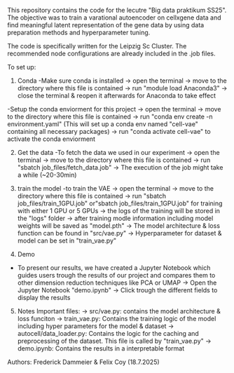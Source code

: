 This repository contains the code for the lecutre "Big data praktikum SS25". 
The objective was to train a varational autoencoder on cellxgene data and find meaningful latent representation of the gene data
by using data preparation methods and hyperparameter tuning.

The code is specifically written for the Leipzig Sc Cluster. The recommended node configurations are already included in the .job files.

To set up:

1) Conda
-Make sure conda is installed
    -> open the terminal
    -> move to the directory where this file is contained
    -> run "module load Anaconda3"
    -> close the terminal & reopen it afterwards for Anaconda to take effect 

-Setup the conda enviorment for this project
    -> open the terminal 
    -> move to the directory where this file is contained
    -> run "conda env create -n environment.yaml" (This will set up a conda env named "cell-vae" containing all necessary packages)
    -> run "conda activate cell-vae" to activate the conda enviorment

2) Get the data
-To fetch the data we used in our experiment
    -> open the terminal
    -> move to the directory where this file is contained
    -> run "sbatch job_files/fetch_data.job"
    -> The execution of the job might take a while (~20-30min)

3) train the model
-to train the VAE
    -> open the terminal
    -> move to the directory where this file is contained
    -> run "sbatch job_files/train_1GPU.job" or"sbatch job_files/train_1GPU.job" for training with either 1 GPU or 5 GPUs
    -> the logs of the training will be stored in the "logs" folder
    -> after training modle information including model weights will be saved as "model.pth"
    -> The model architecture & loss function can be found in "src/vae.py"
    -> Hyperparameter for dataset & model can be set in "train_vae.py"

4) Demo
- To present our results, we have created a Jupyter Notebook which guides users trough the results of our project and compares them to other dimension reduction techniques 
  like PCA or UMAP
        -> Open the Jupyter Notebook "demo.ipynb"
        -> Click trough the different fields to display the results

5) Notes
Important files:
    -> src/vae.py: contains the model architecture & loss funciton
    -> train_vae.py: Contains the training logic of the model including hyper parameters for the model & dataset
    -> autocell/data_loader.py: Contains the logic for the caching and preprocessing of the dataset. This file is called by "train_vae.py"
    -> demo.ipynb: Contains the results in a interpretable format
    

Authors: Frederick Dammeier & Felix Coy (18.7.2025)

